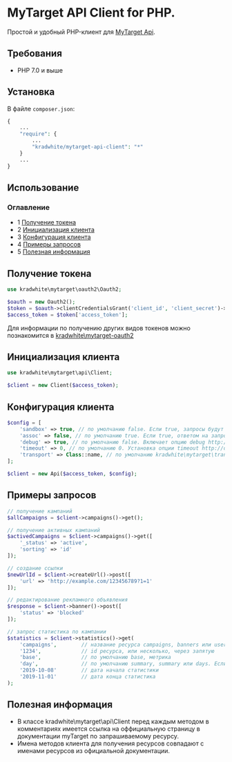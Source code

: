 MyTarget API Client for PHP.
==============================

Простой и удобный PHP-клиент для [MyTarget Api](https://target.my.com/adv/api-marketing/).

## Требования
 * PHP 7.0 и выше
 
## Установка  
В файле `composer.json`:
```php
{
    ...
    "require": {
        ...
        "kradwhite/mytarget-api-client": "*"
    }
    ...
}
```

## Использование
### Оглавление
- 1 [Получение токена](https://github.com/kradwhite/mytarget-api-client#Получение-токена)
- 2 [Инициализация клиента](https://github.com/kradwhite/mytarget-api-client#Инициализация-клиента)
- 3 [Конфигурация клиента](https://github.com/kradwhite/mytaget-api-client#Конфигурация-клиета)
- 4 [Примеры запросов](https://github.com/kradwhite/mytarget-api-client#Примеры-запросов)
- 5 [Полезная информация](https://github.com/kradwhite/mytarget-api-client#Полезная-информация)

## Получение токена
```php
use kradwhite\mytarget\oauth2\Oauth2;

$oauth = new Oauth2();
$token = $oauth->clientCredentialsGrant('client_id', 'client_secret')->request();
$access_token = $token['access_token'];
```
Для информации по получению других видов токенов можно познакомится в [kradwhite\mytarget-oauth2](https://github.com/kradwhite/mytarget-oauth2)

## Инициализация клиента
```php
use kradwhite\mytarget\api\Client;

$client = new Client($access_token);
```

## Конфигурация клиента
```php
$config = [
    'sandbox' => true, // по умолчанию false. Если true, запросы будут отправляться к песочнице myTarget.
    'assoc' => false, // по умолчанию true. Если true, ответом на запросы к myTarget будет ассоциативный массив, в противно случае объект.    
    'debug' => true, // по умолчанию false. Включает опцию debug http://docs.guzzlephp.org/en/stable/request-options.html#debug.
    'timeout' => 0, // по умолчанию 0. Установка опции timeout http://docs.guzzlephp.org/en/stable/request-options.html#timeout.
    'transport' => Class::name, // по умолчанию kradwhite\mytarget\transport\Transport. Имя класса реализующего интерфейс kradwhite\mytarget\transport\TransportInterface.
];

$client = new Api($access_token, $config);
```

## Примеры запросов
```php
// получение кампаний
$allCampaigns = $client->campaigns()->get();

// получение активных кампаний
$activedCampaigns = $client->campaigns()->get([
    '_status' => 'active',
    'sorting' => 'id'
]);

// создание ссылки
$newUrlId = $client->createUrl()->post([
    'url' => 'http://example.com/123456789?1=1'
]);

// редактирование рекламного объявления
$response = $client->banner()->post([
    'status' => 'blocked'
]);

// запрос статистика по кампании
$statistics = $client->statistics()->get(
    'campaigns',        // название ресурса campaigns, banners или user.
    '1234',             // id ресурса, или несколько, через запятую
    'base',             // по умолчанию base, метрика
    'day',              // по умолчанию summary, summary или days. Eсли days, нужно указать 2 следующих параметры в виде даты
    '2019-10-08'        // дата начала статистики
    '2019-11-01'        // дата конца статистика
);
```

## Полезная информация
- В классе kradwhite\mytarget\api\Client перед каждым методом в комментариях имеется ссылка на оффициальную страницу в документации myTarget по запрашиваемому ресурсу.
- Имена методов клиента для получения ресурсов совпадают с именами ресурсов из официальной документации.
